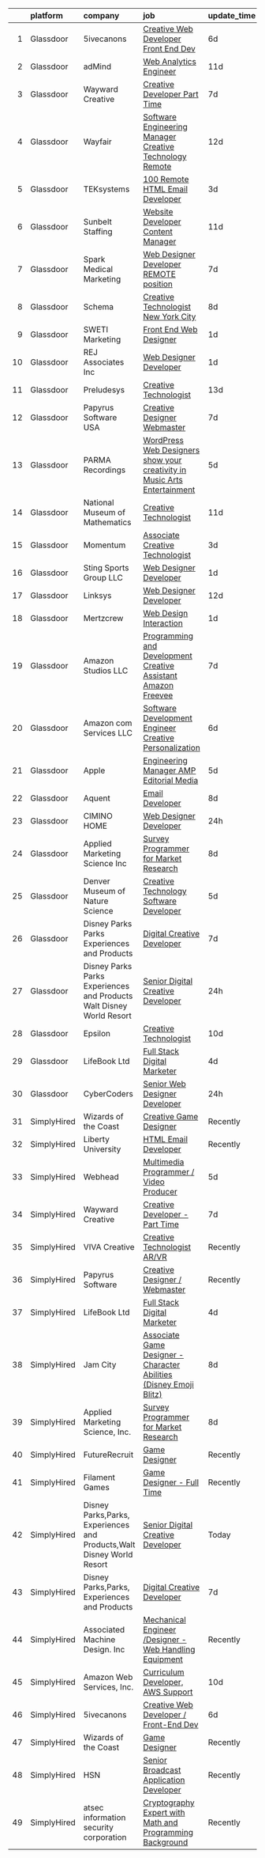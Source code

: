 

|    | platform    | company                                                               | job                                                                                                                                                                                                                                                                                                                                                                                                                                                                                                                                                                                                                                                                                                                                                                                                                                                                                                                                                                                                                                                                                                                                                                                                                                                                                                                                                                                    | update_time   | location             |
|---:|:------------|:----------------------------------------------------------------------|:---------------------------------------------------------------------------------------------------------------------------------------------------------------------------------------------------------------------------------------------------------------------------------------------------------------------------------------------------------------------------------------------------------------------------------------------------------------------------------------------------------------------------------------------------------------------------------------------------------------------------------------------------------------------------------------------------------------------------------------------------------------------------------------------------------------------------------------------------------------------------------------------------------------------------------------------------------------------------------------------------------------------------------------------------------------------------------------------------------------------------------------------------------------------------------------------------------------------------------------------------------------------------------------------------------------------------------------------------------------------------------------|:--------------|:---------------------|
|  1 | Glassdoor   | 5ivecanons                                                            | [Creative Web Developer   Front End Dev](https://www.glassdoor.com/partner/jobListing.htm?pos=117&ao=1136043&s=58&guid=00000181ae420b4a91f1f9da49de2471&src=GD_JOB_AD&t=SR&vt=w&ea=1&cs=1_3b883ca3&cb=1656485973305&jobListingId=1007957131068&jrtk=3-0-1g6n4430akhqf801-1g6n4430mjor0800-d396d7bcf8ae337a-)                                                                                                                                                                                                                                                                                                                                                                                                                                                                                                                                                                                                                                                                                                                                                                                                                                                                                                                                                                                                                                                                           | 6d            | Remote               |
|  2 | Glassdoor   | adMind                                                                | [Web Analytics Engineer](https://www.glassdoor.com/partner/jobListing.htm?pos=125&ao=1136043&s=58&guid=00000181ae420b4a91f1f9da49de2471&src=GD_JOB_AD&t=SR&vt=w&ea=1&cs=1_7ca361b4&cb=1656485973305&jobListingId=1007948315726&jrtk=3-0-1g6n4430akhqf801-1g6n4430mjor0800-79bbb9a2d84f0609-)                                                                                                                                                                                                                                                                                                                                                                                                                                                                                                                                                                                                                                                                                                                                                                                                                                                                                                                                                                                                                                                                                           | 11d           | Sandy, UT            |
|  3 | Glassdoor   | Wayward Creative                                                      | [Creative Developer   Part Time](https://www.glassdoor.com/partner/jobListing.htm?pos=114&ao=1136043&s=58&guid=00000181ae420b4a91f1f9da49de2471&src=GD_JOB_AD&t=SR&vt=w&ea=1&cs=1_9f38ccf7&cb=1656485973305&jobListingId=1007955167727&jrtk=3-0-1g6n4430akhqf801-1g6n4430mjor0800-7112ac8b51489fde-)                                                                                                                                                                                                                                                                                                                                                                                                                                                                                                                                                                                                                                                                                                                                                                                                                                                                                                                                                                                                                                                                                   | 7d            | Remote               |
|  4 | Glassdoor   | Wayfair                                                               | [Software Engineering Manager  Creative Technology  Remote ](https://www.glassdoor.com/partner/jobListing.htm?pos=124&ao=1136043&s=58&guid=00000181ae420b4a91f1f9da49de2471&src=GD_JOB_AD&t=SR&vt=w&cs=1_d4bc5f12&cb=1656485973305&jobListingId=1007945757239&jrtk=3-0-1g6n4430akhqf801-1g6n4430mjor0800-4692424d3efefbc1-)                                                                                                                                                                                                                                                                                                                                                                                                                                                                                                                                                                                                                                                                                                                                                                                                                                                                                                                                                                                                                                                            | 12d           | Boston, MA           |
|  5 | Glassdoor   | TEKsystems                                                            | [100  Remote HTML Email Developer](https://www.glassdoor.com/partner/jobListing.htm?pos=110&ao=1110586&s=58&guid=00000181ae420b4a91f1f9da49de2471&src=GD_JOB_AD&t=SR&vt=w&cs=1_cc140364&cb=1656485973304&jobListingId=1007963107849&cpc=451933188B21919D&jrtk=3-0-1g6n4430akhqf801-1g6n4430mjor0800-176d6f24dc695ca9--6NYlbfkN0AuKz8EBO1xHDEL7V2YF9xF3dC_I9B9i-Zw2Jh8clPMK9BxhHDJszxSyW718EipT5My3xB9RWvC7WQs7Dga-ubgJ12cznRL8JSfUxeppsLboA7pY3idrfr6AKWo-ckCg04FJ1sBuJAegHOqsTXrRVJaILvFi7B9enLltIic-Q0247foeZwO1x9dkAOCzC_m5SuxPrz7hds9VpfmxK1tLxAVq8gCUQQaJyC7uV_M2Ufnpm3Ju9HbwcTPkZ7pCJiU_kxCd7O36zfNCSfB1vMAn7cWVd416qrxPGe_luq-DG8ZfyeJDn79UiJKmlaWewAm6tx09x_0nv5alaQwVoRjuRiucfzYx8QnLEXuOXgqPZRLzKWdeWItJZ_jkKCZtLVJpmP1y5ipJXb5HlEt-UndcdMF_gEeunXvd9NuEoFNi5gRNOk510o-OfhOnB5M4t-hGM_p4DRNg5IT7wUJLGH_YSEnCrNSlCJZEM7kyJaTLeFpYEYLsKAAw81cgCk57N4SC1O-b-Y6f19xf0TBNss_bIVLOknhA0TWPr-l04OZrNH8NOx98ilsiNIq7bLvZl9kTymwtBiP1NpXRctbvEABXv67TA6Cltsw4iEDjP9dhUTGwW_ycNvT3iAvF3PvdFEqlFxuC59Q4QdKMyEf5jxZ690XV8yfehbg0Bu39Ddek9w2mhsC3HyO_GEbSQ4Txwh94PviyRW_U1UeSlmwDqBSC5LosUXKXWZtJmmC0Jeh0Ew6-3E9hiL6s9MrxtcYoA8RBivsstXOCBmJ-AHup9rZ2WgH_qOCFIlF3T3ev-QyKZylpVpDJE4ChYMa-IfGbVc0U4J3WBUuMcj8AqvXzFQBRJPHSD5Mbfajf4WYd2E1WLbNv52sA53YqLMnwIaP52Y6qKQj3DJJa9xKm3TNR-QwHVh1-w6EQqB38Cq003Bf2djY6SOlJAtltsMKgDcHmInu7WnM3yZr6uXjCA%3D%3D)                                     | 3d            | McLean, VA           |
|  6 | Glassdoor   | Sunbelt Staffing                                                      | [Website Developer   Content Manager](https://www.glassdoor.com/partner/jobListing.htm?pos=112&ao=1110586&s=58&guid=00000181ae420b4a91f1f9da49de2471&src=GD_JOB_AD&t=SR&vt=w&ea=1&cs=1_455d5cf9&cb=1656485973305&jobListingId=1007947710355&cpc=451933188B21919D&jrtk=3-0-1g6n4430akhqf801-1g6n4430mjor0800-8923c3e5883ea31b--6NYlbfkN0ASFYtB0Tqi6raDK39JVsBcjTHJPPxiw76vFmgBea2Rje_D8nUlVysGKjKeeBtz6Bx6uvRPfMRGULAnWKfYB9e1_O_7R78qSjyv-p4QYUkOgaZX58HGg8TQcukhW_r0lpWGTymvcgHQjTvy0uetz3rZwMKJMl_MalehOkl2mX6RKnTu4XCL1x7kian4uBYKVApnBRJKsjcI0VvNdYOoKINVe4yclGxpHv-YAkq9W5sxVacFUuajbh59nGVWDnO_PX9IwFEplPrma8x5EZXiV02pF_F_Mpia1lwbwZFvYI28MqZSkCSWNsU5a4auSpAgTbvoMgrZy-GMJ4BPnxnSWoX-85aVuExCYNeKczeXB_8RD1L5dcqt0qxK2u-UJNjoeWrUykosy85uWIuqVb6nnahVw0WRozSfSS0BBBQ23MiWu3vrrZr8FgmVOlt163-eKloR7ychXT4efoXgVn0304aATfNl0y4J4mOUTYsYsco22o6Wzozkh9n1yea6p9y8NoykrPTDvj9u7S9xHfUcUpCla7CJNzO2vHQKHVI84cGwG0-Qk8jPCO_uZzrfdBo8gD3QVVuafFCtKx5qV_jDvITTNu2XUqD8Y4ZU6OCcWEEldINLt-mUK3o5KxTfAMRnHOgxjb6wovceWC0KENLfPH1tZ8d7lDywqZbbaJn6ILoHmy0obUfVCbrIoh_IAyPNdNhMKF3g5mhfREZRz4FHYK3bHsHnUBGYEn8%3D)                                                                                                                                                                                                                                                                           | 11d           | Chicago, IL          |
|  7 | Glassdoor   | Spark Medical Marketing                                               | [Web Designer Developer   REMOTE position](https://www.glassdoor.com/partner/jobListing.htm?pos=126&ao=1136043&s=58&guid=00000181ae420b4a91f1f9da49de2471&src=GD_JOB_AD&t=SR&vt=w&ea=1&cs=1_4eec3c21&cb=1656485973305&jobListingId=1007954315287&jrtk=3-0-1g6n4430akhqf801-1g6n4430mjor0800-7df274d54f488d74-)                                                                                                                                                                                                                                                                                                                                                                                                                                                                                                                                                                                                                                                                                                                                                                                                                                                                                                                                                                                                                                                                         | 7d            | Remote               |
|  8 | Glassdoor   | Schema                                                                | [Creative Technologist  New York City](https://www.glassdoor.com/partner/jobListing.htm?pos=130&ao=1136043&s=58&guid=00000181ae420b4a91f1f9da49de2471&src=GD_JOB_AD&t=SR&vt=w&ea=1&cs=1_0454aa90&cb=1656485973306&jobListingId=1007952014197&jrtk=3-0-1g6n4430akhqf801-1g6n4430mjor0800-3f4b0d9dd68ba85f-)                                                                                                                                                                                                                                                                                                                                                                                                                                                                                                                                                                                                                                                                                                                                                                                                                                                                                                                                                                                                                                                                             | 8d            | New York, NY         |
|  9 | Glassdoor   | SWETI Marketing                                                       | [Front End Web Designer](https://www.glassdoor.com/partner/jobListing.htm?pos=103&ao=1110586&s=58&guid=00000181ae420b4a91f1f9da49de2471&src=GD_JOB_AD&t=SR&vt=w&ea=1&cs=1_a3c6a6f8&cb=1656485973303&jobListingId=1007966054582&cpc=6BBECBC74F3AC36E&jrtk=3-0-1g6n4430akhqf801-1g6n4430mjor0800-2c9e38ecb685f8a2--6NYlbfkN0CGBw69s_l5FuGesqhqLnjaRjJQwML2zcMJbzSrN_3lnExijS0VcP43kIt63P6bGCIfR5lRKt4Qn607d-lfqwPEGAEbGD5_e_5e0ltJ_-5-nTm-9PODnJrwNxxKM_eyBh781GQRchKC3ek5RpefFZHberW4fPi87MeFmLjuJhkzDFFXPBpCYc_g43UP0sFgLt3U5zr2tvY-ed2HLF2OxgNqHi8BXPiE24Hqh1wPm-wF9xvpLOtrNlHEyFh2oeRse5Q6dLzo8dboxu4VGTKllmxPUpXKix7tMWJiZPlRfEHeJLWaVmw75e4C6Kn_nHtBUfs0ON32GPHtpHEwaRioTlVvKk3uu0sya2XA362PZ4nOj2_n_BPC6DVqc6qjtNGoXsQHOH1KQX98p48fWOJ3i2HtFoAySt47wKMjWjGmofAdh0slxi-WeW0DSvuCI7V0lTTseR02MZnypJ7oKbUUecMI9OBfL1T2ohqpYqsExwPre5XAWhTivYDB-rjP8eQquy4%3D)                                                                                                                                                                                                                                                                                                                                                                                                                                                                                                                        | 1d            | Atlanta, GA          |
| 10 | Glassdoor   | REJ   Associates  Inc                                                 | [Web Designer Developer](https://www.glassdoor.com/partner/jobListing.htm?pos=108&ao=1110586&s=58&guid=00000181ae420b4a91f1f9da49de2471&src=GD_JOB_AD&t=SR&vt=w&ea=1&cs=1_2870cc4e&cb=1656485973304&jobListingId=1007966601344&cpc=3DB599BF2F4828F0&jrtk=3-0-1g6n4430akhqf801-1g6n4430mjor0800-f21f92c11f9636e7--6NYlbfkN0AF_bfm7gzr-f4HtFIOaurJ6VoJjpjfwwjpbPTStdJTja__rm5RFnvmIqP4IgP5Pe9LPH0Wvd-eNmh-svet7uxInj_bsQckp_AgRbUVHkU9u_v3es87Or_Ts7e6a_xbBrm9_L7GMw2LRBWHymCT5m1nvlXN4krY8lr_MJ5t1ZbAHoB0YuYPu8Gw_IdHwdkLncw5MDy7rj3TYBL9viwNB8XvBG9t0IhNE055z90QRrw1ODZW0w4NVDUuYkmrxd2wyBKuEYVvC3hyKBA2loy6O0mJVi-yNuCZz_18uPpQaRYsjwPfm__AkUV77AkU-YNsPyFUSo5Ei4ZjVuawufzShfXGUeX4WzMVJXXv_geWuIzrgCO8pbCimf80CfbSymVv7IWA4cIn2Zp9iH6E_kFTOfw6dS0xaStKHgAIv49eSErfJQaybPdoFpkXeJBEOoFVsxgfm8TZuz4YpIidHeTfG6Mmp-JQUvv64lsp5lLlRQSLgS0RWI1rtuAhjSGr6zLavk4%3D)                                                                                                                                                                                                                                                                                                                                                                                                                                                                                                                        | 1d            | Maryland             |
| 11 | Glassdoor   | Preludesys                                                            | [Creative Technologist](https://www.glassdoor.com/partner/jobListing.htm?pos=119&ao=1136043&s=58&guid=00000181ae420b4a91f1f9da49de2471&src=GD_JOB_AD&t=SR&vt=w&ea=1&cs=1_9ee5bef9&cb=1656485973305&jobListingId=1007942350357&jrtk=3-0-1g6n4430akhqf801-1g6n4430mjor0800-de5644ec66908994-)                                                                                                                                                                                                                                                                                                                                                                                                                                                                                                                                                                                                                                                                                                                                                                                                                                                                                                                                                                                                                                                                                            | 13d           | Remote               |
| 12 | Glassdoor   | Papyrus Software USA                                                  | [Creative Designer Webmaster](https://www.glassdoor.com/partner/jobListing.htm?pos=129&ao=1136043&s=58&guid=00000181ae420b4a91f1f9da49de2471&src=GD_JOB_AD&t=SR&vt=w&ea=1&cs=1_dc6f05ef&cb=1656485973306&jobListingId=1007953840865&jrtk=3-0-1g6n4430akhqf801-1g6n4430mjor0800-2b15fe96279411da-)                                                                                                                                                                                                                                                                                                                                                                                                                                                                                                                                                                                                                                                                                                                                                                                                                                                                                                                                                                                                                                                                                      | 7d            | Southlake, TX        |
| 13 | Glassdoor   | PARMA Recordings                                                      | [WordPress Web Designers  show your creativity in Music Arts Entertainment](https://www.glassdoor.com/partner/jobListing.htm?pos=106&ao=1110586&s=58&guid=00000181ae420b4a91f1f9da49de2471&src=GD_JOB_AD&t=SR&vt=w&ea=1&cs=1_3e5af2fc&cb=1656485973304&jobListingId=1007960095074&cpc=2CAED5C921A5F994&jrtk=3-0-1g6n4430akhqf801-1g6n4430mjor0800-a51dcf66eccc53eb--6NYlbfkN0BMd6i3W3qmAtDke4ZitYLMBEMpVvOQU_aO9JUqgRRkgwDvgaVV8jWDDkXv0s9VdhdFtp8vgpc7Xd14geBqCVRfeb-Zk2gFUWrnzfN3CO7_Kshg7e9lFPeLlS31PbWmaUmDuWqBwBaZIqP5E8OfSbZVpgw5zRAc4LpRHBRqxyh3tAhzUrHfLFIfhkH6S2Qey-bhSN304BKD4b2zslEQjJXUqQaAmIxq3JeqiHd5CewEHBNcI6wKm8WSeLeWDwdw_lXAT7c6MjcOJJqCI04DubFcnHikZT09XUeXS-rTCEM-F9d3FTi0wx6oeGn81vQnSVSB25byx4Y93reQiPdLT3abGgsSHBE_l7PXBzGICBLjGqdcOYKZrNjmx9UoVervOp1S-NgXDFTf9nNZl1bG5A1m2oamLj1U7rYmyL1FRdQk4PM1R__-S8Ub7nKFDBG5ySB3vyPtn0MGE376THBolB1_Hl1EtyuCvTatiDHyCRZELfjWvxFqncrgdh5L41lCFbhESuQfUlQY1g67TZLjt0QYb6YIKvO29sNeNyitpaX9llR0N36FwKPj)                                                                                                                                                                                                                                                                                                                                                                                                                   | 5d            | Remote               |
| 14 | Glassdoor   | National Museum of Mathematics                                        | [Creative Technologist](https://www.glassdoor.com/partner/jobListing.htm?pos=118&ao=1136043&s=58&guid=00000181ae420b4a91f1f9da49de2471&src=GD_JOB_AD&t=SR&vt=w&ea=1&cs=1_aa86c6de&cb=1656485973305&jobListingId=1007947613449&jrtk=3-0-1g6n4430akhqf801-1g6n4430mjor0800-de498518dd382f96-)                                                                                                                                                                                                                                                                                                                                                                                                                                                                                                                                                                                                                                                                                                                                                                                                                                                                                                                                                                                                                                                                                            | 11d           | New York, NY         |
| 15 | Glassdoor   | Momentum                                                              | [Associate Creative Technologist](https://www.glassdoor.com/partner/jobListing.htm?pos=123&ao=1136043&s=58&guid=00000181ae420b4a91f1f9da49de2471&src=GD_JOB_AD&t=SR&vt=w&ea=1&cs=1_84742cd4&cb=1656485973305&jobListingId=1007962939629&jrtk=3-0-1g6n4430akhqf801-1g6n4430mjor0800-ff42c8cfaff0c76f-)                                                                                                                                                                                                                                                                                                                                                                                                                                                                                                                                                                                                                                                                                                                                                                                                                                                                                                                                                                                                                                                                                  | 3d            | Atlanta, GA          |
| 16 | Glassdoor   | Sting Sports Group  LLC                                               | [Web Designer Developer](https://www.glassdoor.com/partner/jobListing.htm?pos=107&ao=1110586&s=58&guid=00000181ae420b4a91f1f9da49de2471&src=GD_JOB_AD&t=SR&vt=w&ea=1&cs=1_018bca99&cb=1656485973304&jobListingId=1007965945473&cpc=723ADC3DFE402989&jrtk=3-0-1g6n4430akhqf801-1g6n4430mjor0800-7aa6ed2c7a1666f9--6NYlbfkN0CO3DEfAY9A68AIVwcxeRGvQUfeLcLgbZIyCfLEHxv2SZVKkquo_LQo712HIgkdXbJ-nyzvMI5zAVDDxnBB20dV19Pjqj4grMzYD55erRDGhyKWRc-5yL7nhPy2_nAEKeYIgowmybDNDjYvnbAiTZMHc0zKbFKNkRkOR4dQlsFasbfCPDHFXkQgfJvKytGSIu-iNaD3AU2VTpFWlzVDoGXvmPsX2vtqqu8YtZrasMJQBgd55ZRDI1xa1rA2QW1YppP9B0XaijVEPIwGP5LR15qupwRL6Q8I6PJzgiFVXfbFAuP4oBfdNw0JT-h5okbbSNae8QuwpuOy740vflXoefYLJbjnqStjYU5VacvKp-WfqeMyq0uk8RF-G9pTW5lNDOiYs-AqE86r32ws5mckNrsxvpyGrIvx8oDDiMm4zJ3-5bswc0gNct-ccq3cPfxqsmU5Pnag0QgsrPJOl4KcZuNGUjO9LSMFZ_p0EfK9MrpsEnYzT5CDjvvaKveZIGIUEZU%3D)                                                                                                                                                                                                                                                                                                                                                                                                                                                                                                                        | 1d            | Addison, TX          |
| 17 | Glassdoor   | Linksys                                                               | [Web Designer Developer](https://www.glassdoor.com/partner/jobListing.htm?pos=128&ao=1136043&s=58&guid=00000181ae420b4a91f1f9da49de2471&src=GD_JOB_AD&t=SR&vt=w&ea=1&cs=1_dea151ea&cb=1656485973306&jobListingId=1007944722898&jrtk=3-0-1g6n4430akhqf801-1g6n4430mjor0800-aee2d250a8054052-)                                                                                                                                                                                                                                                                                                                                                                                                                                                                                                                                                                                                                                                                                                                                                                                                                                                                                                                                                                                                                                                                                           | 12d           | Remote               |
| 18 | Glassdoor   | Mertzcrew                                                             | [Web Design   Interaction](https://www.glassdoor.com/partner/jobListing.htm?pos=104&ao=1110586&s=58&guid=00000181ae420b4a91f1f9da49de2471&src=GD_JOB_AD&t=SR&vt=w&ea=1&cs=1_8fbf6370&cb=1656485973303&jobListingId=1007966236424&cpc=BAEB662971763A76&jrtk=3-0-1g6n4430akhqf801-1g6n4430mjor0800-d7b203b7847f2977--6NYlbfkN0DE-WsZ-E3KFWF3Vy9cHNPRyT9oUaNiOs8Aj2pBswgg_UihWvJc2IKLsmDR5GY5w7YP7oCUHMvOM01OcB-YNU1bs6twprF5ntZxLVCRH2oMJUu34ecslfq5H5bp8dBx3WcmM81OYSb9qzXI2VSdSvdiajaXK6Q405UmUx9sHJAuFPPOcRL2l3G2rA0xFX5jC3d_jsffK2QAkIy3EeFXUtpk7jWeBC2ucqnJrTemwHEhO3075_9Zl5VPHgIwmXYV0Gd3Q5tFpMyBNAq5iely4EZOKbgNKXUNV4y1_BZmgy8N3_zFdGz9I-lsjqOqmqcCGn3lO861rdXwsghM8WAeF26s3edsG8TzuZd8cKJYdzhNwzOpkgDsqYdCM7eL92PIKma9dsH_VSOKxds2O5tvS-BaEmlYyecpbILTL8jrS4e0oTMg6NgrRpHtgiu5QW3wD2bHDXVP9lWt5qBE4Md-krpbR-R9Pk0fEEmcirPjQJeN1EKDAXchECUqVWOWeT-ioaI%3D)                                                                                                                                                                                                                                                                                                                                                                                                                                                                                                                      | 1d            | Orlando, FL          |
| 19 | Glassdoor   | Amazon Studios LLC                                                    | [Programming and Development Creative Assistant  Amazon Freevee](https://www.glassdoor.com/partner/jobListing.htm?pos=115&ao=1136043&s=58&guid=00000181ae420b4a91f1f9da49de2471&src=GD_JOB_AD&t=SR&vt=w&cs=1_c950f4cb&cb=1656485973305&jobListingId=1007954125442&jrtk=3-0-1g6n4430akhqf801-1g6n4430mjor0800-3310ee7fa5def582-)                                                                                                                                                                                                                                                                                                                                                                                                                                                                                                                                                                                                                                                                                                                                                                                                                                                                                                                                                                                                                                                        | 7d            | Culver City, CA      |
| 20 | Glassdoor   | Amazon com Services LLC                                               | [Software Development Engineer  Creative Personalization](https://www.glassdoor.com/partner/jobListing.htm?pos=120&ao=1136043&s=58&guid=00000181ae420b4a91f1f9da49de2471&src=GD_JOB_AD&t=SR&vt=w&cs=1_1ee10de7&cb=1656485973305&jobListingId=1007957429995&jrtk=3-0-1g6n4430akhqf801-1g6n4430mjor0800-6ade1a2bcc406ce8-)                                                                                                                                                                                                                                                                                                                                                                                                                                                                                                                                                                                                                                                                                                                                                                                                                                                                                                                                                                                                                                                               | 6d            | Remote               |
| 21 | Glassdoor   | Apple                                                                 | [Engineering Manager   AMP Editorial Media](https://www.glassdoor.com/partner/jobListing.htm?pos=109&ao=1110586&s=58&guid=00000181ae420b4a91f1f9da49de2471&src=GD_JOB_AD&t=SR&vt=w&cs=1_3df67f67&cb=1656485973304&jobListingId=1007959218548&cpc=654405A9B1E0A9F5&jrtk=3-0-1g6n4430akhqf801-1g6n4430mjor0800-6e576736d74979b2--6NYlbfkN0BvKrLyj5gPmtZO9T8euul8TCxuuKNOtzRJOomxnwSEodTz2Bc-sPZl1dBMH13w-jMcZfuZB3jLNbWhLzAFps3tj04BGBcI8mHT1HtGyFvlKD8xoyVc__8gOnNN3cRthL-go24DMnne2OsQ4GX3ezosJi0JTm6nuMxyeN7h_xG7BNgrfU2RcfNYsGr3mzoUIll7Pa3EX03pRBRNOzOPQWIR5Bp389ly_4hZzN_rxryYG-qcEPRSNbOP-8joo7UnQ8l8zNRkeetz9RFoXmo3axV0U5G8FjxpZvjAD4loYZHRMML3IbqtEKe9vx3WuLn38GdUpr1zfLY8I-gY3L_yiVJcVoV72yKEufxGbbcCZigE6gwCx_mWJxSTq42V-jYvAspMKlCSIjCNJZerVenJKJwF3B6HQNGhkW1TOSVh-nkN-JjBcHb3IeT2Eij-932oA1XyUsL4asda7jqeMY5oh8Lb-qsarWXHGgnDBOsuCTLTKqtYi7WvJPphov4DkFDe_xNCIF6QiVxNTFmXhzyifbWqKHIfK0KjlDJUXdOxsYNa4HG-DERtZBfWOtAvjg1TpUNr4UrgysOkEU3fpWiDkfU5OrQmXeTJapXxjh22anfEPU_byAv97z2oVKSARLHCti6DoDUo_ENOcaiZ3Xg6aEyxMM1Br4_wA99dCEoAvqEK09YcYFZ5WS1dPySTi3JTVUlQOW30kQR4i7b2NQnzIvn5i3r3v3bEFsnSWriLywcoSRGOIrwfqYdQhIaxTyDbqrhYD3TMvjfHSbkicJK1avn5vrx2gh6ESuCZy4rcb_DqnGp5kD3MaMq0bXLTQiOZ1saC9JoGCwatRPQmkXGYVySdl_vZuwxPEnF9OVnM9QuZecW6oSrkvP4Q9xyDNn4t1zysUuLZiwvjlF41piJTr7ihxLZ3LwlY9ZlnpedUZAGBxiOtUXqI82l2a3C37p-Ejd6Mcw-wXopTWA%3D%3D)                            | 5d            | Seattle, WA          |
| 22 | Glassdoor   | Aquent                                                                | [Email Developer](https://www.glassdoor.com/partner/jobListing.htm?pos=111&ao=1110586&s=58&guid=00000181ae420b4a91f1f9da49de2471&src=GD_JOB_AD&t=SR&vt=w&cs=1_a6800740&cb=1656485973304&jobListingId=1007952573824&cpc=32EE424DE2B657EB&jrtk=3-0-1g6n4430akhqf801-1g6n4430mjor0800-68efd4b299b32150--6NYlbfkN0DMrcEu7yrtATojKJA7cEzGQ3FdRGWLh0CZQInL4ECGI9gD0Wolx9R2v-Aex0-GK04gGr-eiXey2i92pIbQIQS7Cy9CQdYLHYVx2I5WR15xr8Qf-WU4n97IOUPhk0K_9Bj3KVlD2SB-Xt_VWquicKOnj5gJTTMDe3J266M2V6nIe1QQniGGCMnHOyAUN6iB9zRE9itnqteiUVXI0YzK7MZ8i80LhBHhEBJpFjUSC6gF03_cFDiaiur15mI77lVDqGj5cRscUSOFZRos2EHzAEyes4MuZ1K67ot-NG058e4SZZK2HpE--oHg1aZS5Llqe1VfMuOtG30TpPi0SEfbimQ8IZar8cOL4fVZZk42wFtjrhCeXitZVpOf23FAPcUUndDDNhCUcjp0caZg8q9pMh1Ppfs18NaayGarGU_4hv9KQmBtXl867aK76efw_pa42x64sxBR6h_NNg%3D%3D)                                                                                                                                                                                                                                                                                                                                                                                                                                                                                                                                                                                      | 8d            | Dallas, TX           |
| 23 | Glassdoor   | CIMINO HOME                                                           | [Web Designer Developer](https://www.glassdoor.com/partner/jobListing.htm?pos=127&ao=1136043&s=58&guid=00000181ae420b4a91f1f9da49de2471&src=GD_JOB_AD&t=SR&vt=w&ea=1&cs=1_722301ec&cb=1656485973306&jobListingId=1007968748941&jrtk=3-0-1g6n4430akhqf801-1g6n4430mjor0800-7d7689e683f735d8-)                                                                                                                                                                                                                                                                                                                                                                                                                                                                                                                                                                                                                                                                                                                                                                                                                                                                                                                                                                                                                                                                                           | 24h           | Remote               |
| 24 | Glassdoor   | Applied Marketing Science  Inc                                        | [Survey Programmer for Market Research](https://www.glassdoor.com/partner/jobListing.htm?pos=116&ao=1136043&s=58&guid=00000181ae420b4a91f1f9da49de2471&src=GD_JOB_AD&t=SR&vt=w&ea=1&cs=1_a25a63c8&cb=1656485973305&jobListingId=1007951884311&jrtk=3-0-1g6n4430akhqf801-1g6n4430mjor0800-90510b05dd880545-)                                                                                                                                                                                                                                                                                                                                                                                                                                                                                                                                                                                                                                                                                                                                                                                                                                                                                                                                                                                                                                                                            | 8d            | Remote               |
| 25 | Glassdoor   | Denver Museum of Nature   Science                                     | [Creative Technology Software Developer](https://www.glassdoor.com/partner/jobListing.htm?pos=122&ao=1136043&s=58&guid=00000181ae420b4a91f1f9da49de2471&src=GD_JOB_AD&t=SR&vt=w&cs=1_902b5d6d&cb=1656485973305&jobListingId=1007959816791&jrtk=3-0-1g6n4430akhqf801-1g6n4430mjor0800-655f389e266fab77-)                                                                                                                                                                                                                                                                                                                                                                                                                                                                                                                                                                                                                                                                                                                                                                                                                                                                                                                                                                                                                                                                                | 5d            | Denver, CO           |
| 26 | Glassdoor   | Disney Parks Parks  Experiences and Products                          | [Digital Creative Developer](https://www.glassdoor.com/partner/jobListing.htm?pos=101&ao=1110586&s=58&guid=00000181ae420b4a91f1f9da49de2471&src=GD_JOB_AD&t=SR&vt=w&cs=1_1b8be20c&cb=1656485973302&jobListingId=1007954528648&cpc=B101C867B3EF2D75&jrtk=3-0-1g6n4430akhqf801-1g6n4430mjor0800-604ef6711be7261c--6NYlbfkN0DAFTyt7pbDCC2JPO79CSdi1dIb81yjczP5qsKcZIxgiRd1qisRd4re16D_VG3-wzVWT02QtJwWegEjMdksAnFQlfpKR7bJB2j5eciQqkxNBFq0lMJTk5wsHqHijY85H-mlGTdzFCPFxdgIiwhuIdBc3X0N3vDN5Q3Q-Ff1uCAHxw_ULO5jjKeK2nU9p_-GW6ATIkDo3hT7HGXsAZc9EAB2z0u2qmFKkVjKuvrY6bkRQFanCe8-bvvMh8q-_4d7qCkzCo8ipj4cPSI0uhxUykaQhl9J0URHag93CcHMOUYCmMUgM8Gb5CFvnL3OUEe54ohAU5Jja66IQGblqNQU78yk5DEpKzryn8fv02Xb1zryP6pUxx9c30HmKOZN9syaEAFaKZo83yzYx3AItzLATnY36PGz-7Xbykioalj1ApYFmW7D4yvNPXo9yE8umJjBTVozhgpriKyjUA%3D%3D)                                                                                                                                                                                                                                                                                                                                                                                                                                                                                                                                                                           | 7d            | Richmond, VA         |
| 27 | Glassdoor   | Disney Parks Parks  Experiences and Products Walt Disney World Resort | [Senior Digital Creative Developer](https://www.glassdoor.com/partner/jobListing.htm?pos=105&ao=1110586&s=58&guid=00000181ae420b4a91f1f9da49de2471&src=GD_JOB_AD&t=SR&vt=w&cs=1_07461fca&cb=1656485973303&jobListingId=1007968374578&cpc=7F6F94E2229B3AB5&jrtk=3-0-1g6n4430akhqf801-1g6n4430mjor0800-11adf462c5a8eb50--6NYlbfkN0DAFTyt7pbDCC2JPO79CSdi1dIb81yjczP5qsKcZIxgiRd1qisRd4re16D_VG3-wzWhDm8I6gJeaAKac52xjRvvhCxD6KkBjaahtZlSto4D3pr7o539fcNkHfeAdMBisBbcUqbT459EXHBGm0PVM3j8a418ppM7GncT3utAhuVHx-gPpFWELRJVcFXaozd3M2fBtEQqOOehPPFPxNf09-Al3jczHRCIwu5lkdtik0nYb-ejJ2UntLCHxTzF0oFZnSGfW8oEZ7EeS7KyFF1qru0ICunX2OjsVf1_F2zOTyBQyEWbziqJ4pPmaqGLUl59VFU3ti2j6XccD98Nq5VJCTjpIrrXgWwIYank9y7BgDvPTKeu0dOFtOtzRRelQ63A9u-6eyjdntstVeh3jFtAjkkvjvw5AgZ4SGYDpzCr6yg8ZYDeXOW252iY2xg1COpxNuI9JHxg7BWPxA%3D%3D)                                                                                                                                                                                                                                                                                                                                                                                                                                                                                                                                                                    | 24h           | Miami, FL            |
| 28 | Glassdoor   | Epsilon                                                               | [Creative Technologist](https://www.glassdoor.com/partner/jobListing.htm?pos=121&ao=1136043&s=58&guid=00000181ae420b4a91f1f9da49de2471&src=GD_JOB_AD&t=SR&vt=w&cs=1_94156c7a&cb=1656485973305&jobListingId=1007948866019&jrtk=3-0-1g6n4430akhqf801-1g6n4430mjor0800-b443488613248c63-)                                                                                                                                                                                                                                                                                                                                                                                                                                                                                                                                                                                                                                                                                                                                                                                                                                                                                                                                                                                                                                                                                                 | 10d           | Chicago, IL          |
| 29 | Glassdoor   | LifeBook Ltd                                                          | [Full Stack Digital Marketer](https://www.glassdoor.com/partner/jobListing.htm?pos=102&ao=1110586&s=58&guid=00000181ae420b4a91f1f9da49de2471&src=GD_JOB_AD&t=SR&vt=w&ea=1&cs=1_3ecefc76&cb=1656485973303&jobListingId=1007961182623&cpc=217C45A42544DB93&jrtk=3-0-1g6n4430akhqf801-1g6n4430mjor0800-e11e803554d91317--6NYlbfkN0C2MizTF4Ddaql7z5E1kdrGcKx1JZWBEzgVwR01B0gf2VrvhgI0RUdqV_dzxkYSanzBPBCzKiP8xz7O3HlpWd2xLFT0lskGtQJ5W4ucp6xLGGshDYcyFZbvAkJyRd3TlNWUHC9w5z5LIZHA7ukbg-Q8Rtq51Vxx3cQ1S7MvGO8JnaGBnUfQAJCFAcgmA1rjXJfTECuXn9SlklMbrTaNCu4an0XMIc4r4J6dFISpbHNOw2PmO8YaiGlD2wI4N7ScafWbDNUn5O8kDjUjiV4MvAXnGIDkCqLn3wz-jtKvayCDRkEYfmlXhnidJyOWPnUhurn8ZicRoeRyFM0OraeJcNHbLDLr2w-tuVho_obqpSBOGyCviRXavdEEP5qdrgJXeGVfnxcSAO1x44uFh8h1PV1RjylTkama8abo5qjb0khvb74X1_MBBPtKawA-3lahCTGdolmV8LgY8NkPnhtH-IO6jz9PSWgDSQ2l4US_5k6ZykVM5nA0Vz6fxyL4Yqm99L2q8tjP0lTS9w%3D%3D)                                                                                                                                                                                                                                                                                                                                                                                                                                                                                                     | 4d            | Remote               |
| 30 | Glassdoor   | CyberCoders                                                           | [Senior Web Designer   Developer](https://www.glassdoor.com/partner/jobListing.htm?pos=113&ao=1110586&s=58&guid=00000181ae420b4a91f1f9da49de2471&src=GD_JOB_AD&t=SR&vt=w&ea=1&cs=1_4fbb4794&cb=1656485973305&jobListingId=1007969017523&cpc=8795CF9063CD573D&jrtk=3-0-1g6n4430akhqf801-1g6n4430mjor0800-70c83092d60532ec--6NYlbfkN0CpFJQzrgRR8WqXWK1qKKEqALWJw739KlKqr2H-MSI4eoBlI4EFrmor2FYZMP3muM1Mcqu8sVXnn8S1J7ShUF7rzF4iEUOillzlSFylHg5dM6xFiix0uZiKb1KgZujg6Uq002jUqw8WcY6O4-0LIUQMPrWbAeT0CcxZ_pIDdlBpkUpd6kVeJdWf23ybZ4fYgdt0EFypwGacr2bL-ShRee1gIX86UkAv1kjBJec_XZmPB330NjqQbwoVLjLU75pzSHUrSFk9gH19IaEI3pLxoeQg37wSMqQyXWdsqxDmRPJIpyrq9QSUQQJC4Mqh5YJG-kQK7eczurqNN9LYg9NStlb94RHfesGefn6y6uEdFZxCS8cmfAilgWsTrfU3AINT6-0m5SfAJWkU34Yh7kkly1rsbRf3mI3fLcb533pJhP302ni8UPkz9YD-e8TnZVu8MJ299J1OqiI5hi2T4AUqRNtXUGkCLuv5Mekmjn4FUVdmKNx_P_8mqCxnyYfnHXKE37EBiSlkNrn7p-U6Wue3FroU0cImlEp10Y5yDYBsCvPRFWA5HhO4q1AW7_XsGQrTYnyXI98Q4-jvHlU3gT91mCSO9pevOg215ooqXfdHhfaaeQsdvBnMRjx6qmntL_65GteqUmZkRCZK1gX4rYPjHvsj3hBKi2MH8vArBFIGujfPE1Xd6dj2Ya6C9P2hJn0m-uVd7Z9VI5bitxxdbIh9kzowILb7yiot37K0McOnNcGoyiS0J6l6TZLxzEOAHQWzq8SZFjiGptkSCiLeILbYLpraXFOs872WfhpyGFYezYs753ABn0mJEPKMpAl8rlsxdBD95yurNmFIQHDa2L2Aw9qQlfpLXdnrmckMOfOXEaFVGGJJrQD6KKjQkU9MUGatvmJi4lSrb1qU5iKps-ofzZWxM7YpCwx-4AeQ9S4214vCiTQ-xL-uA2yVsT6tIC6zICID13MVquA1nzTXb9TfDAMfKo0-Oi7Qqg8J99L0Ro3deQ%3D%3D) | 24h           | New York, NY         |
| 31 | SimplyHired | Wizards of the Coast                                                  | [Creative Game Designer](https://www.simplyhired.com/job/3U5NPAcld9zZ3VOc-NItCD-NzNvgqaZqPjmcmGZRZsaeN5WygOP2eA?q=creative+programmer)                                                                                                                                                                                                                                                                                                                                                                                                                                                                                                                                                                                                                                                                                                                                                                                                                                                                                                                                                                                                                                                                                                                                                                                                                                                 | Recently      | Renton, WA           |
| 32 | SimplyHired | Liberty University                                                    | [HTML Email Developer](https://www.simplyhired.com/job/eiuqa-nYZj4HuvTLRRJ7baHagOVr6te1yaP0tpWemQUOxM68dGFAMQ?q=creative+programmer)                                                                                                                                                                                                                                                                                                                                                                                                                                                                                                                                                                                                                                                                                                                                                                                                                                                                                                                                                                                                                                                                                                                                                                                                                                                   | Recently      | Remote               |
| 33 | SimplyHired | Webhead                                                               | [Multimedia Programmer / Video Producer](https://www.simplyhired.com/job/6wYR77bHwjLJ57b4PFMzT0Iq8ZFj-9MDcV-UNWPF-0X_WtBEvqaTQA?q=creative+programmer)                                                                                                                                                                                                                                                                                                                                                                                                                                                                                                                                                                                                                                                                                                                                                                                                                                                                                                                                                                                                                                                                                                                                                                                                                                 | 5d            | San Antonio, TX      |
| 34 | SimplyHired | Wayward Creative                                                      | [Creative Developer - Part Time](https://www.simplyhired.com/job/q3vrO9Z4pUIh14VjHVVllHF_ysh9GzkcpvNoMHlALIW8clhPPytz-Q?q=creative+programmer)                                                                                                                                                                                                                                                                                                                                                                                                                                                                                                                                                                                                                                                                                                                                                                                                                                                                                                                                                                                                                                                                                                                                                                                                                                         | 7d            | Remote               |
| 35 | SimplyHired | VIVA Creative                                                         | [Creative Technologist AR/VR](https://www.simplyhired.com/job/p0OjKpZYFqEDrYTC-w5BnhiQTQ9Ovynfm1bAYOt-m6IG80wbJi0OFA?q=creative+programmer)                                                                                                                                                                                                                                                                                                                                                                                                                                                                                                                                                                                                                                                                                                                                                                                                                                                                                                                                                                                                                                                                                                                                                                                                                                            | Recently      | Remote               |
| 36 | SimplyHired | Papyrus Software                                                      | [Creative Designer / Webmaster](https://www.simplyhired.com/job/epn4EeMXxxXbEsItJoBsygWYpPUXjML_NGzAIezAShrcXbzU548hFA?q=creative+programmer)                                                                                                                                                                                                                                                                                                                                                                                                                                                                                                                                                                                                                                                                                                                                                                                                                                                                                                                                                                                                                                                                                                                                                                                                                                          | Recently      | Southlake, TX        |
| 37 | SimplyHired | LifeBook Ltd                                                          | [Full Stack Digital Marketer](https://www.simplyhired.com/job/5FCj3DJcLndM__BWbiSikftlQ2HrFsd91Fl7D0CBOH8M7Zm8f-5OYg?q=creative+programmer)                                                                                                                                                                                                                                                                                                                                                                                                                                                                                                                                                                                                                                                                                                                                                                                                                                                                                                                                                                                                                                                                                                                                                                                                                                            | 4d            | Remote               |
| 38 | SimplyHired | Jam City                                                              | [Associate Game Designer - Character Abilities (Disney Emoji Blitz)](https://www.simplyhired.com/job/2o_W10WcC3hrsK6JEr-9vzgSbF-hX_Bl2zY_O39I3IRNjb4XBrKHtA?q=creative+programmer)                                                                                                                                                                                                                                                                                                                                                                                                                                                                                                                                                                                                                                                                                                                                                                                                                                                                                                                                                                                                                                                                                                                                                                                                     | 8d            | Burbank, CA          |
| 39 | SimplyHired | Applied Marketing Science, Inc.                                       | [Survey Programmer for Market Research](https://www.simplyhired.com/job/A-Bxwez-c3OfhmtcPfwFC6Q5KsD0jWKy09UygvSoEK4mjMGB6MQ_nA?q=creative+programmer)                                                                                                                                                                                                                                                                                                                                                                                                                                                                                                                                                                                                                                                                                                                                                                                                                                                                                                                                                                                                                                                                                                                                                                                                                                  | 8d            | Remote               |
| 40 | SimplyHired | FutureRecruit                                                         | [Game Designer](https://www.simplyhired.com/job/v-qFjBsGwOAPQZTVGsbuJfAkj9fD6uwygef5quJQul7zQ--9C0S2Eg?q=creative+programmer)                                                                                                                                                                                                                                                                                                                                                                                                                                                                                                                                                                                                                                                                                                                                                                                                                                                                                                                                                                                                                                                                                                                                                                                                                                                          | Recently      | Arlington, TX        |
| 41 | SimplyHired | Filament Games                                                        | [Game Designer - Full Time](https://www.simplyhired.com/job/za9YGlCq2LdTEWz1RDqZvVDaJZmWg0vmZaFf5vel3FZzTd3Q98kgxA?q=creative+programmer)                                                                                                                                                                                                                                                                                                                                                                                                                                                                                                                                                                                                                                                                                                                                                                                                                                                                                                                                                                                                                                                                                                                                                                                                                                              | Recently      | Madison, WI          |
| 42 | SimplyHired | Disney Parks,Parks, Experiences and Products,Walt Disney World Resort | [Senior Digital Creative Developer](https://www.simplyhired.com/job/_tmgEhDpZLRgqyJ1_nVx3gA2tEJoH-esIzCVxKE8exSyLb7z3iTDxg?q=creative+programmer)                                                                                                                                                                                                                                                                                                                                                                                                                                                                                                                                                                                                                                                                                                                                                                                                                                                                                                                                                                                                                                                                                                                                                                                                                                      | Today         | Washington, DC       |
| 43 | SimplyHired | Disney Parks,Parks, Experiences and Products                          | [Digital Creative Developer](https://www.simplyhired.com/job/ypdwe0hpuid7GrePoqAyzNA8Rq1dbB_CZK69lGAuGG7xmOiPe6frVQ?q=creative+programmer)                                                                                                                                                                                                                                                                                                                                                                                                                                                                                                                                                                                                                                                                                                                                                                                                                                                                                                                                                                                                                                                                                                                                                                                                                                             | 7d            | Dallas, TX           |
| 44 | SimplyHired | Associated Machine Design. Inc                                        | [Mechanical Engineer /Designer - Web Handling Equipment](https://www.simplyhired.com/job/jJj9gw0iP4EQzKV7UmabIIGtBE8RPVYcps_lUc__1rAV86PhDEkalw?q=creative+programmer)                                                                                                                                                                                                                                                                                                                                                                                                                                                                                                                                                                                                                                                                                                                                                                                                                                                                                                                                                                                                                                                                                                                                                                                                                 | Recently      | Green Bay, WI        |
| 45 | SimplyHired | Amazon Web Services, Inc.                                             | [Curriculum Developer, AWS Support](https://www.simplyhired.com/job/HK8u_W1s0Qj0XDr9nNnkhPX9sMTG6alrgg3-o7yRflu5mLBMl-pugg?q=creative+programmer)                                                                                                                                                                                                                                                                                                                                                                                                                                                                                                                                                                                                                                                                                                                                                                                                                                                                                                                                                                                                                                                                                                                                                                                                                                      | 10d           | Remote               |
| 46 | SimplyHired | 5ivecanons                                                            | [Creative Web Developer / Front-End Dev](https://www.simplyhired.com/job/lmQ-8LoJa6Idu1rgZzI6qxL88C_-SeEApKliZ1HaOjfbZZ5WZmn76g?q=creative+programmer)                                                                                                                                                                                                                                                                                                                                                                                                                                                                                                                                                                                                                                                                                                                                                                                                                                                                                                                                                                                                                                                                                                                                                                                                                                 | 6d            | Remote               |
| 47 | SimplyHired | Wizards of the Coast                                                  | [Game Designer](https://www.simplyhired.com/job/ceOk7bA5OOmpHNlDn3x-AJhrHWpWPYsF-9nMRXoBwDjYnaHowIIquA?q=creative+programmer)                                                                                                                                                                                                                                                                                                                                                                                                                                                                                                                                                                                                                                                                                                                                                                                                                                                                                                                                                                                                                                                                                                                                                                                                                                                          | Recently      | Renton, WA           |
| 48 | SimplyHired | HSN                                                                   | [Senior Broadcast Application Developer](https://www.simplyhired.com/job/l5Iont4S6BsiyCZ7wcL0mjV7SCryH52Fi524bwGJ3Wwd1j8D_8Om8Q?q=creative+programmer)                                                                                                                                                                                                                                                                                                                                                                                                                                                                                                                                                                                                                                                                                                                                                                                                                                                                                                                                                                                                                                                                                                                                                                                                                                 | Recently      | Saint Petersburg, FL |
| 49 | SimplyHired | atsec information security corporation                                | [Cryptography Expert with Math and Programming Background](https://www.simplyhired.com/job/H4LrizoSMHHFHvKYc5LIh388etghgRsELUiSMRnwKFjlydQJ6vl85Q?q=creative+programmer)                                                                                                                                                                                                                                                                                                                                                                                                                                                                                                                                                                                                                                                                                                                                                                                                                                                                                                                                                                                                                                                                                                                                                                                                               | Recently      | Austin, TX           |